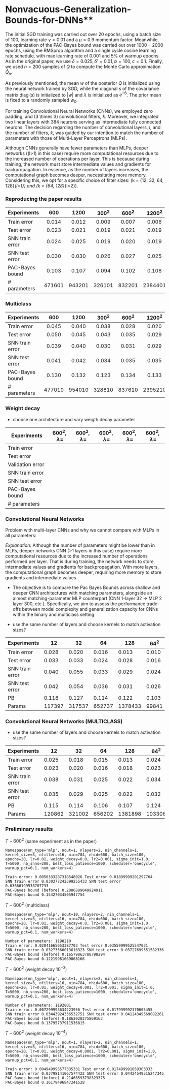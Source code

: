 # Nonvacuous-Generalization-Bounds-for-DNNs**

The initial SGD training was carried out over ${20}$ epochs, using a batch size of ${100}$, learning rate ${\gamma = 0.01}$ and a ${\mu=0.9}$ momentum factor. Meanwhile, the optimization of the PAC-Bayes bound was carried out over ${1000}-2000$ epochs, using the RMSprop algorithm and a single cycle cosine learning rate schedule, with max learning rate of ${0.001}$ and 
$5\%$ of warmup epochs. As in the original paper, we use $\delta= 0.025, \delta'=0.01, b =100, c= 0.1$. Finally, we used ${n=200}$ samples of ${Q}$ to compute the Monte Carlo approximation $\hat Q_n$.

As previously mentioned, the mean ${w}$ of the posterior ${Q}$ is initialized using the neural network trained by SGD, while the diagonal ${s}$ of the covariance matrix ${\operatorname{diag}(s)}$ is initialized to ${|w|}$ and ${\lambda}$ is initialized as ${e^{-6}}$. The prior mean is fixed to a randomly sampled ${w_0}$.

For training Convolutional Neural Networks (CNNs), we employed zero padding, and \(3 \times 3\) convolutional filters, $k$. Moreover, we integrated two linear layers with $384$ neurons serving as intermediate fully connected neurons. The decision regarding the number of convolutional layers, $l$, and the number of filters, $k$, was guided by our intention to match the number of parameters with those of Multi-Layer Perceptrons (MLPs).

Although CNNs generally have fewer parameters than MLPs, deeper networks (\(l>1\) in this case) require more computational resources due to the increased number of operations per layer. This is because during training, the network must store intermediate values and gradients for backpropagation. In essence, as the number of layers increases, the computational graph becomes deeper, necessitating more memory. Considering this, we opt for a specific choice of filter sizes: \(k = \{12, 32, 64, 128\}_{l=1}\) and \(k = \{64, 128\}_{l=2}\).


### Reproducing the paper results

| Experiments | $600$ | $1200$ |$300^2$   | $600^2$  |  $1200^2$  | $300^3$ | $600^3$ | $1200^3$ |  $600^4$  |
|-------------|:----------:|:----------:|:----------:|:-----------:|:-----:|:-----:|:-----:|:------:|:------:|
| Train error | 0.014| 0.012| 0.009|0.007|0.006|0.008|0.006|0.005|0.005|         
| Test error  | 0.023| 0.021| 0.019|0.021|0.019|0.020|0.018|0.018|0.018|   
| SNN train error | 0.024 | 0.025| 0.019|0.020|0.019|0.016|0.016|0.017|0.016|         
| SNN test error | 0.030| 0.030 | 0.026|0.027|0.025|0.024|0.024|0.025|0.024|         
| PAC-Bayes bound | 0.103| 0.107| 0.094|0.102|0.108|0.095|0.100|0.105|0.095|         
| # parameters | 471601| 943201| 326101|832201|2384401|416401|1192801|3825601|1553401|         

### Multiclass

| Experiments | $600$ | $1200$ |$300^2$   | $600^2$  |  $1200^2$  | $300^3$ | $600^3$ | $1200^3$ |  $600^4$  |
|-------------|:----------:|:----------:|:----------:|:-----------:|:-----:|:-----:|:-----:|:------:|:------:|
| Train error | 0.045| 0.040| 0.038|0.028|0.020|0.025|0.022|0.014|0.015|  
| Test error  | 0.050 | 0.045| 0.043|0.035|0.029|0.036|0.033|0.028|0.029|
| SNN train error | 0.039 | 0.040 | 0.030|0.031|0.029|0.025|0.026|0.032|0.024|         
| SNN test error | 0.041| 0.042| 0.034|0.035|0.035|0.031|0.031|0.037|0.031|      
| PAC-Bayes bound | 0.130| 0.132| 0.123|0.134|0.133|0.129|0.131|0.146|0.131|      
| # parameters | 477010| 954010| 328810 |837610|2395210|419110|1198210|3836410|1558810|      

### Weight decay

- choose one architecture and vary weigth decay parameter

| Experiments |  $600^2, \lambda=$ | $600^2, \lambda=$ | $600^2, \lambda=$ | $600^2, \lambda=$ |  $600^2, \lambda=$  |
|-------------|:-----------:|:-----:|:-----:|:-----:|:------:|
| Train error |             |       |       |       |        |         
| Test error  |             |       |       |       |        |  
| Validation error  |             |       |       |       |        |   
| SNN train error |        |       |       |       |        |         
| SNN test error |         |       |       |       |        |         
| PAC-Bayes bound |        |       |       |       |        |         
| # parameters |           |       |       |       |        |         

### Convolutional Neural Networks

Problem with multi-layer CNNs and why we cannot compare with MLPs in all parameters:

*Explanation:* Although the number of parameters might be lower than in MLPs, deeper networks CNN (>1 layers in this case) require more computational resources due to the increased number of operations performed per layer. That is during training, the network needs to store intermediate values and gradients for backpropagation. With more layers, the computational graph becomes deeper, requiring more memory to store gradients and intermediate values.



- The objective is to compare the Pac Bayes Bounds across shallow and deeper CNN architectures with matching parameters, alongside an almost matching-parameter MLP counterpart (CNN 1-layer 32 ->  MLP  2 layer 300, etc.). Specifically, we aim to assess the performance trade-offs between model complexity and generalization capacity for CNNs within the binary and multiclass setting.

- use the same number of layers and choose kernels to match activation sizes?

|  Experiments       |$12$    |$32$   |$64$    | $128$   | $64^2$  | $128^2$ |
|---------|-------|-------|-------|-------|-------|-------|
| Train error | 0.028 | 0.020 | 0.016 | 0.013 | 0.010 | 0.008 |
| Test error  | 0.033 | 0.033 | 0.024 | 0.028 | 0.016 | 0.012 |
| SNN train error | 0.040 | 0.055 | 0.033 | 0.029 | 0.024 | 0.038 |
| SNN test error  | 0.042 | 0.054 | 0.036 | 0.031 | 0.026 | 0.038 |
| PB          | 0.118 | 0.127 | 0.114 | 0.122 | 0.103 | 0.140 |
| Params      | 117397| 317537| 652737| 1378433| 99841 | 346369|

### Convolutional Neural Networks (MULTICLASS)

- use the same number of layers and choose kernels to match activation sizes?

| Experiments        | $12$    | $32$    | $64$    | $128$   | $64^2$  | $128^2$ |
|---------|-------|-------|-------|-------|-------|-------|
| Train error | 0.025 | 0.018 | 0.015 |0.013 | 0.024 | 0.015 | 
| Test error  | 0.023 | 0.020 | 0.016 |0.018 | 0.023 | 0.020 | 
| SNN train error | 0.038 | 0.031 | 0.025 | 0.022 | 0.034 | 0.023 |
| SNN test error  | 0.035 | 0.029 | 0.025 |  0.022 |0.032 | 0.023 |
| PB          | 0.115 | 0.114 | 0.106 | 0.107 | 0.124 | 0.119 |
| Params      | 120862| 321002| 656202|1381898| 103306 | 349834| 

### Preliminary results

${T-600^2}$ (same experiment as in the paper)

    Namespace(nn_type='mlp', nout=1, nlayers=2, nin_channels=1, kernel_size=3, nfilters=16, nin=784, nhid=600, batch_size=100, epochs=20, lr=0.01, weight_decay=0.0, lr2=0.001, sigma_init=1.0, T=5000, nb_snns=200, best_loss_patience=1000, scheduler='onecycle', warmup_pct=0.1, num_workers=4)

    Train error: 0.0050333287318548026 Test error 0.01899999201297764
    SNN train error 0.030377242399255433 SNN test error 0.03666199538707733
    PAC-Bayes bound (before) 0.2086889049924911
    PAC-Bayes bound 0.15427034505947754


${T-600^2}$ (multiclass)

    Namespace(nn_type='mlp', nout=10, nlayers=2, nin_channels=1, kernel_size=3, nfilters=16, nin=784, nhid=600, batch_size=100, epochs=20, lr=0.01, weight_decay=0.0, lr2=0.001, sigma_init=1.0, T=5000, nb_snns=200, best_loss_patience=1000, scheduler='onecycle', warmup_pct=0.1, num_workers=4)
    
    Number of parameters: 1198210
    Train error: 0.02041665653387703 Test error 0.03559999525547031
    SNN train error 0.03273366013616323 SNN test error 0.03727699551582336
    PAC-Bayes bound (before) 0.16579863788798294
    PAC-Bayes bound 0.12219981669868166

${T-600^2}$ (weight decay ${10^{-3}}$)

    Namespace(nn_type='mlp', nout=1, nlayers=2, nin_channels=1, kernel_size=3, nfilters=16, nin=784, nhid=600, batch_size=100, epochs=20, lr=0.01, weight_decay=0.001, lr2=0.001, sigma_init=1.0, T=5000, nb_snns=200, best_loss_patience=1000, scheduler='onecycle', warmup_pct=0.1, num_workers=4)

    Number of parameters: 1192801
    Train error: 0.007299993634223956 Test error 0.017999992370605455
    SNN train error 0.03443924336532751 SNN test error 0.04124349569082261
    PAC-Bayes bound (before) 0.1862028275869163
    PAC-Bayes bound 0.13795737911536815

${T-600^2}$ (weight decay ${10^{-4}}$)

    Namespace(nn_type='mlp', nout=1, nlayers=2, nin_channels=1, kernel_size=3, nfilters=16, nin=784, nhid=600, batch_size=100, epochs=20, lr=0.01, weight_decay=0.0001, lr2=0.001, sigma_init=1.0, T=5000, nb_snns=200, best_loss_patience=1000, scheduler='onecycle', warmup_pct=0.1, num_workers=4)

    Train error: 0.004949995577335331 Test error 0.017499991059303333
    SNN train error 0.03798141067574422 SNN test error 0.04424549515247345
    PAC-Bayes bound (before) 0.21466593798323375
    PAC-Bayes bound 0.16179496847241528
